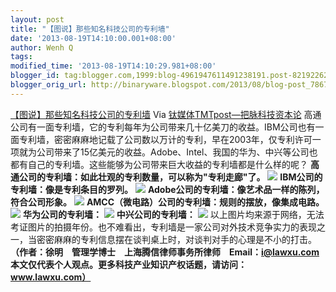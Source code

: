 ```yaml
---
layout: post
title: "【图说】那些知名科技公司的专利墙"
date: '2013-08-19T14:10:00.001+08:00'
author: Wenh Q
tags:
modified_time: '2013-08-19T14:10:29.981+08:00'
blogger_id: tag:blogger.com,1999:blog-4961947611491238191.post-821922621916346758
blogger_orig_url: http://binaryware.blogspot.com/2013/08/blog-post_7867.html
---
```

[
【图说】那些知名科技公司的专利墙](http://www.tmtpost.com/57081.html)
Via [钛媒体TMTpost—把脉科技资本论](http://www.tmtpost.com/)
高通公司有一面专利墙，它的专利每年为公司带来几十亿美刀的收益。IBM公司也有一面专利墙，密密麻麻地记载了公司数以万计的专利，早在2003年，仅专利许可一项就为公司带来了15亿美元的收益。Adobe、Intel、我国的华为、中兴等公司也都有自己的专利墙。这些能够为公司带来巨大收益的专利墙都是什么样的呢？
**高通公司的专利墙：如此壮观的专利数量，可以称为"专利走廊"了。**
![](http://www.tmtpost.com/wp-content/uploads/2013/08/137670341949.jpg)
**IBM公司的专利墙：像是专利条目的罗列。**
![](http://www.tmtpost.com/wp-content/uploads/2013/08/13767034353.jpg)
**Adobe公司的专利墙：像艺术品一样的陈列，符合公司形象。**
![](http://www.tmtpost.com/wp-content/uploads/2013/08/137670344945.jpg)
**AMCC（微电路）公司的专利墙：规则的摆放，像集成电路。**
![](http://www.tmtpost.com/wp-content/uploads/2013/08/137670345918.jpg)
**华为公司的专利墙：**
![](http://www.tmtpost.com/wp-content/uploads/2013/08/137670348982.jpg)
**中兴公司的专利墙：**
![](http://www.tmtpost.com/wp-content/uploads/2013/08/137670347236.jpg)
以上图片均来源于网络，无法考证图片的拍摄年份。也不难看出，专利墙是一家公司对外技术竞争实力的表现之一，当密密麻麻的专利信息摆在谈判桌上时，对谈判对手的心理是不小的打击。
**（作者：徐明　管理学博士　上海腾信律师事务所律师　Email：i@lawxu.com　本文仅代表个人观点。更多科技产业知识产权话题，请访问：www.lawxu.com）**
